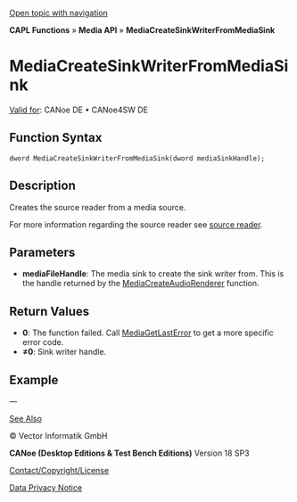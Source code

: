 [Open topic with navigation](../../../../../CANoeDEFamily.htm#Topics/CAPLFunctions/Media/Functions/CAPLfunctionMediaCreateSinkWriterFromMediaSink.md)

**CAPL Functions** » **Media API** » **MediaCreateSinkWriterFromMediaSink**

# MediaCreateSinkWriterFromMediaSink

[Valid for](../../../Shared/FeatureAvailability.md): CANoe DE • CANoe4SW DE

## Function Syntax

```plaintext
dword MediaCreateSinkWriterFromMediaSink(dword mediaSinkHandle);
```

## Description

Creates the source reader from a media source.

For more information regarding the source reader see [source reader](../CAPLfunctionsMediaSouceReader.md).

## Parameters

- **mediaFileHandle**: The media sink to create the sink writer from. This is the handle returned by the [MediaCreateAudioRenderer](CAPLfunctionMediaCreateAudioRenderer.md) function.

## Return Values

- **0**: The function failed. Call [MediaGetLastError](CAPLfunctionMediaGetLastError.md) to get a more specific error code.
- **≠0**: Sink writer handle.

## Example

—

[See Also](javascript:void(0);)

© Vector Informatik GmbH

**CANoe (Desktop Editions & Test Bench Editions)** Version 18 SP3

[Contact/Copyright/License](../../../Shared/ContactCopyrightLicense.md)

[Data Privacy Notice](https://www.vector.com/int/en/company/get-info/privacy-policy/)
